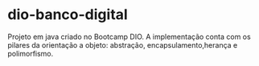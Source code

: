 # dio-banco-digital
Projeto em java criado no Bootcamp DIO. A implementação conta com os pilares da orientação a objeto: abstração, encapsulamento,herança e polimorfismo.
